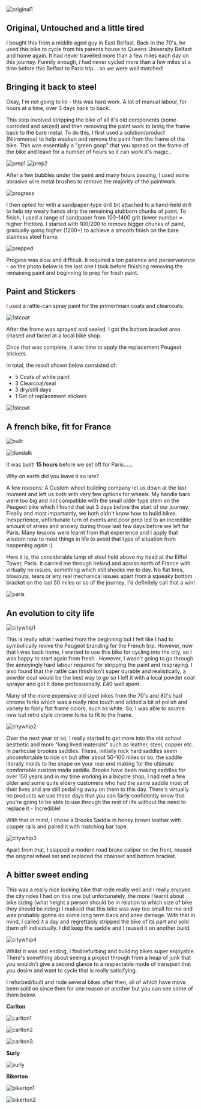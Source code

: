 ![original1](../images/original_vintage.jpg)

## Original, Untouched and a little tired

I bought this from a middle aged guy in East Belfast. Back in the 70's, he used this bike to cycle from his parents house to Queens University Belfast and home again. It had never travelled more than a few miles each day on this journey. Funnily enough, *I* had never cycled more than a few miles at a time before this Belfast to Paris trip....so we were well matched!

## Bringing it back to steel

Okay, I'm not going to lie - this was hard work. A lot of manual labour, for hours at a time, over 3 days back to back.

This step involved stripping the bike of all it's old components (some corroded and seized) and then removing the paint work to bring the frame  back to the bare metal. To do this, I first used a solution/product (Nitromorse) to help weaken and remove the paint from the frame of the bike. This was essentially a "green goop" that you spread on the frame of the bike and leave for a number of hours so it can work it's magic..

![prep1](../images/frame_preppn.jpg)
![prep2](../images/preppn.jpg)

After a few bubbles under the paint and many hours passing, I used some abrasive wire metal brushes to remove the majority of the paintwork.

![progress](../images/almost_there.jpg)

I then opted for with a sandpaper-type drill bit attached to a hand-held drill to help my weary hands strip the remaining stubborn chunks of paint. To finish, I used a range of sandpaper from 100-1400 grit (lower number = higher friction). I started with 100/200 to remove bigger chunks of paint, gradually going higher (1200+) to achieve a smooth finish on the bare stainless steel frame.

![prepped](../images/frame_prepped.jpg)

Progess was slow and difficult. It required a ton patience and perserverance - so the photo below is the last one I took before finishing removing the remaining paint and beginning to prep for fresh paint.

## Paint and Stickers

I used a rattle-can spray paint for the primer/main coats and clearcoats. 

![1stcoat](../images/1st_coat.jpg)

After the frame was sprayed and sealed, I got the bottom bracket area chased and faced at a local bike shop.

Once that was complete, it was time to apply the replacement Peugeot stickers.

In total, the result shown below consisted of:

* 5 Coats of white paint
* 3 Clearcoat/seal
* 3 dry/still days
* 1 Set of replacement stickers

![1stcoat](../images/frame_complete.jpg)

## A french bike, fit for France

![built](../images/belfast.jpg)

![dundalk](../images/dundalk.jpg)

It was built! **15 hours** before we set off for Paris...... 

Why on earth did you leave it so late?

A few reasons: A Custom wheel building company let us down at the last moment and left us both with very few options for wheels. My handle bars were too big and not compatible with the small older type stem on the Peugeot bike which I found that out 3 days before the start of our journey. Finally and most importantly, we both didn't know how to build bikes. Inexperience, unfortunate turn of events and poor prep led to an incredible amount of stress and anxiety during those last few days before we left for Paris. Many lessons were learnt from that experience and I apply that wisdom now to most things in life to avoid that type of situation from happening again :)

Here it is, the considerable lump of steel held above my head at the Eiffel Tower, Paris. It carried me through Ireland and across north of France with virtually no issues, something which still shocks me to day. No flat tires, blowouts, tears or any real mechanical issues apart from a squeaky bottom bracket on the last 50 miles or so of the journey. I'd definitely call that a win!

![paris](../images/bike_full.jpg)

## An evolution to city life

![citywhip1](../images/bikeproj_full.jpeg)

This is really what I wanted from the beginning but I felt like I had to symbolically revive the Peugeot branding for the French trip. However, now that I was back home, I wanted to use this bike for cycling into the city, so I was happy to start again from fresh...However, I wasn't going to go through the annoyingly hard labour required for stripping the paint and respraying. I also found that the rattle can finish isn't super durable and realistically, a powder coat would be the best way to go so I left it with a local powder coat sprayer and got it done professionally. £40 well spent.

Many of the more expensive old steel bikes from the 70's and 80's had chrome forks which was a really nice touch and added a bit of polish and variety to fairly flat frame colors, such as white. So, I was able to source new but retro style chrome forks to fit to the frame.

![citywhip2](../images/par_1.JPG)

Over the next year or so, I really started to get more into the old school aesthetic and more "long lived materials" such as leather, steel, copper etc. In particular brookes saddles. These, initially rock hard saddles seem uncomfortable to ride on but after about 50-100 miles or so, the saddle literally molds to the shape on your rear end making for the ultimate comfortable custom made saddle. Brooks have been making saddles for over 150 years and in my time working in a bicycle shop, I had met a few older and some quite eldery customers who had the same saddle most of their lives and are still pedaling away on them to this day. There's virtually no products we use these days that you can fairly confidently know that you're going to be able to use through the rest of life without the need to replace it - Incredible!

With that in mind, I chose a Brooks Saddle in honey brown leather with copper rails and paired it with matching bar tape.

![citywhip3](../images/par_3.JPG)

Apart from that, I slapped a modern road brake caliper on the front, reused the original wheel set and replaced the chainset and bottom bracket. 

## A bitter sweet ending

This was a really nice looking bike that rode really well and I really enjoyed the city rides I had on this one but unfortunately, the more I learnt about bike sizing (what height a person should be in relation to which size of bike they should be riding) I realised that this bike was way too small for me and was probably gonna do some long term back and knee damage. With that in mind, I called it a day and regrettably stripped the bike of its part and sold them off individually. I did keep the saddle and I reused it on another build.

![citywhip4](../images/par_2.jpg)


Whilst it was sad ending, I find refurbing and building bikes super enjoyable. There's something about seeing a project through from a heap of junk that you wouldn't give a second glance to a respectable mode of transport that you desire and want to cycle that is really satisifying.

I refurbed/built and rode several bikes after then, all of which have move been sold on since then for one reason or another but you can see some of them below.


**Carlton**

![carlton1](../images/carlton_1.jpg)

![carlton2](../images/carlton_2.jpg)

![carlton3](../images/carlton_3.jpg)

**Surly**

![surly](../images/surly.jpg)

**Bikerton**

![bikerton1](../images/bikerton_1.jpg)

![bikerton2](../images/bikerton_2.jpg)


